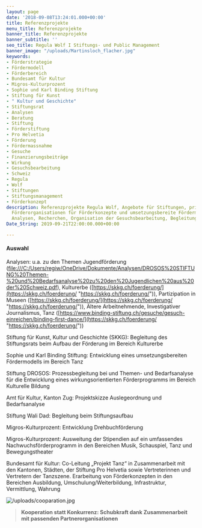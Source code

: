 ```yaml
---
layout: page
date: '2018-09-08T13:24:01.000+00:00'
title: Referenzprojekte
menu_title: Referenzprojekte
banner_title: Referenzprojekte
banner_subtitle: ''
seo_title: Regula Wolf I Stiftungs- und Public Management
banner_image: "/uploads/Martinsloch_flacher.jpg"
keywords:
- Förderstrategie
- Fördermodell
- Förderbereich
- Bundesamt für Kultur
- Migros-Kulturprozent
- Sophie und Karl Binding Stiftung
- Stiftung für Kunst
- " Kultur und Geschichte"
- Stiftungsrat
- Analysen
- Beratung
- Stiftung
- Förderstiftung
- Pro Helvetia
- Förderung
- Fördermassnahme
- Gesuche
- Finanzierungsbeiträge
- Wirkung
- Gesuchsbearbeitung
- Schweiz
- Regula
- Wolf
- Stiftungen
- Stiftungsmanagement
- Förderkonzept
description: Referenzprojekte Regula Wolf, Angebote für Stiftungen, private und öffentliche
  Förderorganisationen für Förderkonzepte und umsetzungsbereite Fördermassnahmen,
  Analysen, Recherchen, Organisation der Gesuchsbearbeitung, Begleitung der Neupositionierung
Date_String: 2019-09-21T22:00:00.000+00:00

---
```

#### Auswahl

Analysen: u.a. zu den Themen Jugendförderung ([file:///C:/Users/regiw/OneDrive/Dokumente/Analysen/DROSOS%20STIFTUNG%20Themen-%20und%20Bedarfsanalyse%20zu%20den%20Jugendlichen%20aus%20der%20Schweiz.pdf](file:///C:/Users/regiw/OneDrive/Dokumente/Analysen/DROSOS%20STIFTUNG%20Themen-%20und%20Bedarfsanalyse%20zu%20den%20Jugendlichen%20aus%20der%20Schweiz.pdf)), Kulturerbe ([https://skkg.ch/foerderung/](https://skkg.ch/foerderung/ "https://skkg.ch/foerderung/")), Partizipation in Museen ([https://skkg.ch/foerderung/](https://skkg.ch/foerderung/ "https://skkg.ch/foerderung/")), Ältere Arbeitnehmende, Investigativer Journalismus, Tanz ([https://www.binding-stiftung.ch/gesuche/gesuch-einreichen/binding-first-dance/](https://skkg.ch/foerderung/ "https://skkg.ch/foerderung/"))

Stiftung für Kunst, Kultur und Geschichte (SKKG): Begleitung des Stiftungsrats beim Aufbau der Förderung im Bereich Kulturerbe

Sophie und Karl Binding Stiftung: Entwicklung eines umsetzungsbereiten Fördermodells im Bereich Tanz

Stiftung DROSOS: Prozessbegleitung bei und Themen- und Bedarfsanalyse für die Entwicklung eines wirkungsorientierten Förderprogramms im Bereich Kulturelle Bildung

Amt für Kultur, Kanton Zug: Projektskizze Auslegeordnung und Bedarfsanalyse

Stiftung Wali Dad: Begleitung beim Stiftungsaufbau

Migros-Kulturprozent: Entwicklung Drehbuchförderung

Migros-Kulturprozent: Ausweitung der Stipendien auf ein umfassendes Nachwuchsförderprogramm in den Bereichen Musik, Schauspiel, Tanz und Bewegungstheater

Bundesamt für Kultur: Co-Leitung „Projekt Tanz“ in Zusammenarbeit mit den Kantonen, Städten, der Stiftung Pro Helvetia sowie Vertreterinnen und Vertretern der Tanzszene. Erarbeitung von Förderkonzepten in den Bereichen Ausbildung, Umschulung/Weiterbildung, Infrastruktur, Vermittlung, Wahrung

![/uploads/cooparation.jpg](https://app.forestry.io/sites/x4dqfdfubch-eq/body-media//uploads/cooparation.jpg)

> **Kooperation statt Konkurrenz: Schubkraft dank Zusammenarbeit mit passenden Partnerorganisationen**
